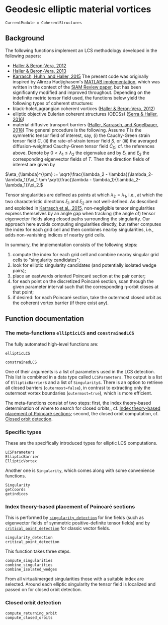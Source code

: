 # Geodesic elliptic material vortices

```@meta
CurrentModule = CoherentStructures
```

## Background

The following functions implement an LCS methodology developed in the following papers:
   * [Haller & Beron-Vera, 2012](https://dx.doi.org/10.1016/j.physd.2012.06.012)
   * [Haller & Beron-Vera, 2013](https://dx.doi.org/10.1017/jfm.2013.391)
   * [Karrasch, Huhn, and Haller, 2015](https://dx.doi.org/10.1098/rspa.2014.0639)
The present code was originally inspired by Alireza Hadjighasem's [MATLAB implementation](https://github.com/Hadjighasem/Elliptic_LCS_2D),
which was written in the context of the [SIAM Review paper](https://doi.org/10.1137/140983665), but has been significantly modified and improved throughout.
Depending on the indefinite metric tensor field used, the functions below yield
the following types of coherent structures:
   * black-hole/Lagrangian coherent vortices ([Haller & Beron-Vera, 2012](https://doi.org/10.1017/jfm.2013.391))
   * elliptic objective Eulerian coherent structures (OECSs) ([Serra & Haller, 2016](https://dx.doi.org/10.1063/1.4951720))
   * material diffusive transport barriers ([Haller, Karrasch, and Kogelbauer, 2018](https://doi.org/10.1073/pnas.1720177115))
The general procedure is the following. Assume $T$ is the symmetric tensor field
of interest, say, (i) the Cauchy-Green strain tensor field $C$, (ii) the
rate-of-strain tensor field $S$, or (iii) the averaged diffusion-weighted
Cauchy-Green tensor field $\bar{C}_D$; cf. the references above. Denote by
$0<\lambda_1\leq\lambda_2$ the eigenvalue and by $\xi_1$ and $\xi_2$ the
corresponding eigenvector fields of $T$. Then the direction fields of interest
are given by

$\eta_{\lambda}^{\pm} := \sqrt{\frac{\lambda_2 - \lambda}{\lambda_2-\lambda_1}}\xi_1 \pm \sqrt{\frac{\lambda - \lambda_1}{\lambda_2-\lambda_1}}\xi_2.$

Tensor singularities are defined as points at which $\lambda_2=\lambda_1$, i.e.,
at which the two characteristic directions $\xi_1$ and $\xi_2$ are not
well-defined. As described and exploited in
[Karrasch et al., 2015](https://dx.doi.org/10.1098/rspa.2014.0639),
non-negligible tensor singularities express themselves by an angle gap when
tracking (the angle of) tensor eigenvector fields along closed paths surrounding
the singularity. Our approach here avoids computing singularities directly, but
rather computes the index for each grid cell and then combines nearby
singularities, i.e., adds non-vanishing indices of nearby grid cells.

In summary, the implementation consists of the following steps:
   1. compute the index for each grid cell and combine nearby singular grid cells
      to "singularity candidates";
   3. look for elliptic singularity candidates (and potentially isolated wedge
      pairs);
   4. place an eastwards oriented Poincaré section at the pair center;
   5. for each point on the discretized Poincaré section, scan through the given
      parameter interval such that the corresponding η-orbit closes at that point;
   6. if desired: for each Poincaré section, take the outermost closed orbit as
      the coherent vortex barrier (if there exist any).

## Function documentation

### The meta-functions `ellipticLCS` and `constrainedLCS`

The fully automated high-level functions are:
```@docs
ellipticLCS
```
```@docs
constrainedLCS
```
One of their arguments is a list of parameters used in the LCS detection. This
list is combined in a data type called `LCSParameters`. The output is a list of `EllipticBarrier`s and a list of `Singularity`s.
There is an option to retrieve all closed barriers (`outermost=false`), in
contrast to extracting only the outermost vortex boundaries (`outermost=true`), which is more efficient.

The meta-functions consist of two steps: first, the index
theory-based determination of where to search for closed orbits,, cf.
[Index theory-based placement of Poincaré sections](@ref); second, the
closed orbit computation, cf. [Closed orbit detection](@ref).

### Specific types

These are the specifically introduced types for elliptic LCS computations.
```@docs
LCSParameters
EllipticBarrier
EllipticVortex
```
Another one is `Singularity`, which comes along with some convenience functions.
```@docs
Singularity
getcoords
getindices
```

### Index theory-based placement of Poincaré sections

This is performed by [`singularity_detection`](@ref) for line fields
(such as eigenvector fields of symmetric positive-definite tensor fields) and by
[`critical_point_detection`](@ref) for classic vector fields.
```@docs
singularity_detection
critical_point_detection
```
This function takes three steps.
```@docs
compute_singularities
combine_singularities
combine_isolated_wedges
```
From all virtual/merged singularities those with a suitable index are selected.
Around each elliptic singularity the tensor field is localized and passed on for
closed orbit detection.

### Closed orbit detection

```@docs
compute_returning_orbit
compute_closed_orbits
```
